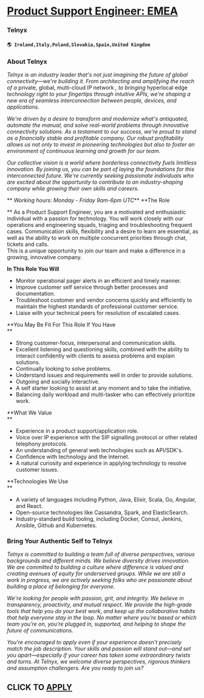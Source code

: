 # [Product Support Engineer: EMEA](https://www.remotewlb.com/apply/product-support-engineer-emea)  
### Telnyx  
#### `🌎 Ireland,Italy,Poland,Slovakia,Spain,United Kingdom`  

### About Telnyx

 _Telnyx is an industry leader that's not just imagining the future of global connectivity—we're building it. From architecting and amplifying the reach of a_ private, global, multi-cloud IP network _, to bringing_ hyperlocal edge _technology right to your fingertips through intuitive APIs, we're shaping a new era of seamless interconnection between people, devices, and applications._

 _We're driven by a desire to transform and modernize what's antiquated, automate the manual, and solve real-world problems through innovative connectivity solutions. As a testament to our success, we're proud to stand as a financially stable and profitable company. Our robust profitability allows us not only to invest in pioneering technologies but also to foster an environment of continuous learning and growth for our team._

 _Our collective vision is a world where borderless connectivity fuels limitless innovation. By joining us, you can be part of laying the foundations for this interconnected future. We're currently seeking passionate individuals who are excited about the opportunity to contribute to an industry-shaping company while growing their own skills and careers._

 ** _Working hours: Monday - Friday 9am-6pm UTC_** **The Role  
  
** As a Product Support Engineer, you are a motivated and enthusiastic individual with a passion for technology. You will work closely with our operations and engineering squads, triaging and troubleshooting frequent cases. Communication skills, flexibility and a desire to learn are essential, as well as the ability to work on multiple concurrent priorities through chat, tickets and calls.  
This is a unique opportunity to join our team and make a difference in a growing, innovative company.  
  
 **In This Role You Will**

  * Monitor operational pager alerts in an efficient and timely manner.
  * Improve customer self service through better processes and documentation. 
  * Troubleshoot customer and vendor concerns quickly and efficiently to maintain the highest standards of professional customer service.
  * Liaise with your technical peers for resolution of escalated cases.

 **You May Be Fit For This Role If You Have  
**

  * Strong customer-focus, interpersonal and communication skills.
  * Excellent listening and questioning skills, combined with the ability to interact confidently with clients to assess problems and explain solutions.
  * Continually looking to solve problems.
  * Understand issues and requirements well in order to provide solutions.
  * Outgoing and socially interactive.
  * A self starter looking to assist at any moment and to take the initiative. 
  * Balancing daily workload and multi-tasker who can effectively prioritize work.  
  

 **What We Value  
**

  * Experience in a product support/application role.
  * Voice over IP experience with the SIP signalling protocol or other related telephony protocols.
  * An understanding of general web technologies such as API/SDK's.
  * Confidence with technology and the Internet.
  * A natural curiosity and experience in applying technology to resolve customer issues.

 **Technologies We Use  
**

  * A variety of languages including Python, Java, Elixir, Scala, Go, Angular, and React.
  * Open-source technologies like Cassandra, Spark, and ElasticSearch.
  * Industry-standard build tooling, including Docker, Consul, Jenkins, Ansible, Github and Kubernetes.

### Bring Your Authentic Self to Telnyx

 _Telnyx is committed to building a team full of diverse perspectives, various backgrounds and different minds. We believe diversity drives innovation. We are committed to building a culture where difference is valued and creating avenues of equity for underserved groups. While we are still a work in progress, we are actively seeking folks who are passionate about building a place of belonging for everyone._

 _We're looking for people with passion, grit, and integrity. We believe in transparency, proactivity, and mutual respect. We provide the high-grade tools that help you do your best work, and keep up the collaborative habits that help everyone stay in the loop. No matter where you're based or which team you’re on, you’re plugged in, supported, and helping to shape the future of communications._

 _You're encouraged to apply even if your experience doesn't precisely match the job description. Your skills and passion will stand out—and set you apart—especially if your career has taken some extraordinary twists and turns. At Telnyx, we welcome diverse perspectives, rigorous thinkers and assumption challengers. Are you ready to join us?_

  
## CLICK TO [APPLY](https://www.remotewlb.com/apply/product-support-engineer-emea)


